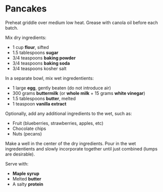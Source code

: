 Pancakes
========

Preheat griddle over medium low heat. Grease with canola oil before each batch.

Mix dry ingredients:

- 1 cup **flour**, sifted
- 1.5 tablespoons **sugar**
- 3/4 teaspoons **baking powder**
- 3/4 teaspoons **baking soda**
- 3/4 teaspoons kosher salt

In a separate bowl, mix wet ingredentients:

- 1 large **egg**, gently beaten (do not introduce air)
- 300 grams **buttermilk** (or **whole milk** + 15 grams **white vinegar**)
- 1.5 tablespoons **butter**, melted
- 1 teaspoon **vanilla extract**

Optionally, add any additional ingredients to the wet, such as:

- Fruit (blueberries, strawberries, apples, etc)
- Chocolate chips
- Nuts (pecans)

Make a well in the center of the dry ingredients. Pour in the wet ingredentients and slowly incorporate together until just combined (lumps are desirable).

Serve with:

- **Maple syrup**
- Melted **butter**
- A salty **protein**
